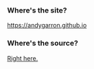### Where's the site?
https://andygarron.github.io

### Where's the source?
[Right here.](https://github.com/andygarron/andygarron.github.io/tree/source)
